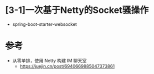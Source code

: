 # [3-1]一次基于Netty的Socket骚操作

- spring-boot-starter-websocket

# 参考

- 从零单排，使用 Netty 构建 IM 聊天室
  - https://juejin.cn/post/6940669885047373861